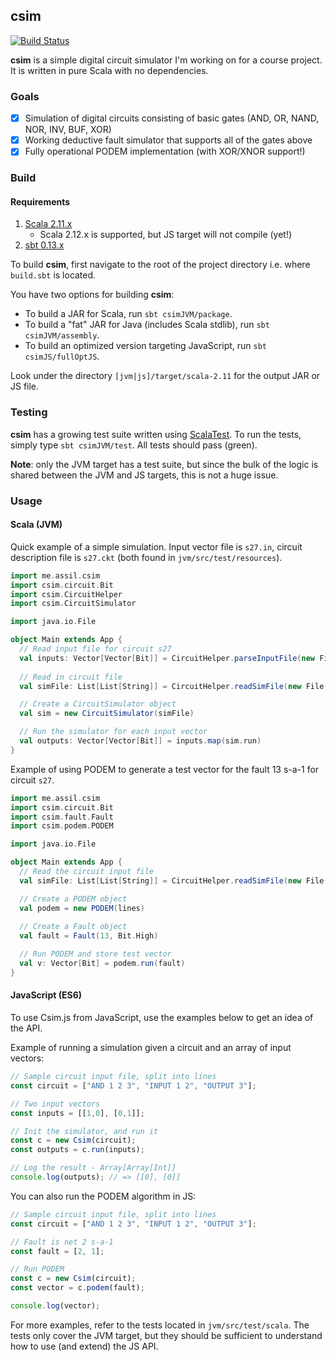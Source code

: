 ## csim

[![Build Status](https://travis-ci.org/aksiksi/csim.svg?branch=master)](https://travis-ci.org/aksiksi/csim)

**csim** is a simple digital circuit simulator I'm working on for a course project. It is written in pure Scala with no dependencies.

### Goals

- [x] Simulation of digital circuits consisting of basic gates (AND, OR, NAND, NOR, INV, BUF, XOR)
- [x] Working deductive fault simulator that supports all of the gates above
- [x] Fully operational PODEM implementation (with XOR/XNOR support!)

### Build

#### Requirements

1. [Scala 2.11.x](http://www.scala-lang.org/download/)
    - Scala 2.12.x is supported, but JS target will not compile (yet!)
2. [sbt 0.13.x](http://www.scala-sbt.org/download.html)

To build **csim**, first navigate to the root of the project directory i.e. where `build.sbt` is located.

You have two options for building **csim**:

* To build a JAR for Scala, run `sbt csimJVM/package`.
* To build a "fat" JAR for Java (includes Scala stdlib), run `sbt csimJVM/assembly`.
* To build an optimized version targeting JavaScript, run `sbt csimJS/fullOptJS`.

Look under the directory `[jvm|js]/target/scala-2.11` for the output JAR or JS file.

### Testing

**csim** has a growing test suite written using [ScalaTest](http://www.scalatest.org/). To run the tests, simply type `sbt csimJVM/test`. All tests should pass (green).

**Note**: only the JVM target has a test suite, but since the bulk of the logic is shared between the JVM and JS targets, this is not a huge issue.

### Usage

#### Scala (JVM)

Quick example of a simple simulation. Input vector file is `s27.in`, circuit description file is `s27.ckt` (both found in `jvm/src/test/resources`).

```scala
import me.assil.csim
import csim.circuit.Bit
import csim.CircuitHelper
import csim.CircuitSimulator

import java.io.File

object Main extends App {
  // Read input file for circuit s27
  val inputs: Vector[Vector[Bit]] = CircuitHelper.parseInputFile(new File("s27.in"))
  
  // Read in circuit file
  val simFile: List[List[String]] = CircuitHelper.readSimFile(new File("s27.ckt"))

  // Create a CircuitSimulator object
  val sim = new CircuitSimulator(simFile)

  // Run the simulator for each input vector
  val outputs: Vector[Vector[Bit]] = inputs.map(sim.run)
}
```

Example of using PODEM to generate a test vector for the fault 13 s-a-1 for circuit `s27`.

```scala
import me.assil.csim
import csim.circuit.Bit
import csim.fault.Fault
import csim.podem.PODEM

import java.io.File

object Main extends App {
  // Read the circuit input file
  val simFile: List[List[String]] = CircuitHelper.readSimFile(new File("s27.ckt"))

  // Create a PODEM object 
  val podem = new PODEM(lines)
  
  // Create a Fault object
  val fault = Fault(13, Bit.High)

  // Run PODEM and store test vector
  val v: Vector[Bit] = podem.run(fault)
}
```

#### JavaScript (ES6)

To use Csim.js from JavaScript, use the examples below to get an idea of the API.

Example of running a simulation given a circuit and an array of input vectors:

```javascript
// Sample circuit input file, split into lines
const circuit = ["AND 1 2 3", "INPUT 1 2", "OUTPUT 3"];

// Two input vectors
const inputs = [[1,0], [0,1]];

// Init the simulator, and run it
const c = new Csim(circuit);
const outputs = c.run(inputs);

// Log the result - Array[Array[Int]]
console.log(outputs); // => [[0], [0]]
```

You can also run the PODEM algorithm in JS:

```javascript
// Sample circuit input file, split into lines
const circuit = ["AND 1 2 3", "INPUT 1 2", "OUTPUT 3"];

// Fault is net 2 s-a-1
const fault = [2, 1];

// Run PODEM
const c = new Csim(circuit);
const vector = c.podem(fault);

console.log(vector);
```

For more examples, refer to the tests located in `jvm/src/test/scala`. The tests only cover the JVM target, but they should be sufficient to understand how to use (and extend) the JS API.
